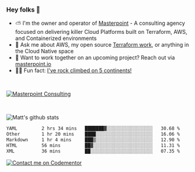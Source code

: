 

### Hey folks 👋



- ⛅️ I'm the owner and operator of [Masterpoint](https://masterpoint.io) - A consulting agency focused on delivering killer Cloud Platforms built on Terraform, AWS, and Containerized environments
- 💬 Ask me about AWS, my open source [Terraform work](https://github.com/masterpointio?q=terraform&type=&language=hcl), or anything in the Cloud Native space
- 🔨 Want to work together on an upcoming project? Reach out via [masterpoint.io](https://masterpoint.io)
- 🧗‍♂️ Fun fact: [I've rock climbed on 5 continents!](https://www.rockandice.com/videos/weekend-whippers/weekend-whipper-gunning-for-it-on-south-six-shooter/)

<br>


[![Masterpoint Consulting](https://masterpoint-public.s3.us-west-2.amazonaws.com/Logo-medium.png)](https://masterpoint.io)

<br>

![Matt's github stats](https://github-readme-stats.vercel.app/api?username=Gowiem&count_private=true&theme=cobalt&show_icons=true)

<!--START_SECTION:waka-->

```txt
YAML         2 hrs 34 mins   ███████▓░░░░░░░░░░░░░░░░░   30.68 %
Other        1 hr 20 mins    ████░░░░░░░░░░░░░░░░░░░░░   16.06 %
Markdown     1 hr 4 mins     ███▒░░░░░░░░░░░░░░░░░░░░░   12.90 %
HTML         56 mins         ██▓░░░░░░░░░░░░░░░░░░░░░░   11.31 %
XML          36 mins         ██░░░░░░░░░░░░░░░░░░░░░░░   07.35 %
```

<!--END_SECTION:waka-->

[![Contact me on Codementor](https://www.codementor.io/m-badges/gowiem/find-me-on-cm-b.svg)](https://www.codementor.io/@gowiem?refer=badge)
